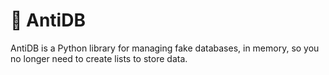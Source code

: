 # 👻 AntiDB

AntiDB is a Python library for managing fake databases, in memory, so you no longer need to create lists to store data.
